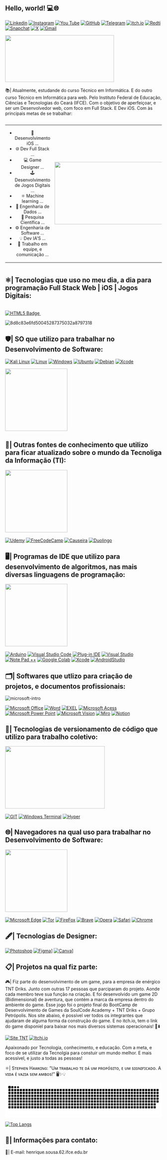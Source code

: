 ## Hello, world! 💻🌐

[![Linkedin](https://img.shields.io/badge/LinkedIn-0077B5?style=for-the-badge&logo=linkedin&logoColor=white)](https://www.linkedin.com/in/-dev-suporte-profissional-ti-pedro-b2680a302/)
[![Instagram](https://img.shields.io/badge/Instagram-E4405F?style=for-the-badge&logo=instagram&logoColor=white)](https://www.instagram.com/qedr_o021_ti/profilecard/?igsh=YW8weHA1aWE4MHhk)
[![You Tube](https://img.shields.io/badge/YouTube-FF0000?style=for-the-badge&logo=youtube&logoColor=white)](https://www.youtube.com/@Reciclagem_e_inovacao_AJAs)
[![GitHub](https://img.shields.io/badge/GitHub-100000?style=for-the-badge&logo=github&logoColor=white)](https://github.com/BackandDeveloper/BackandDeveloper/edit/main/README.md)
[![Telegram](https://img.shields.io/badge/Telegram-2CA5E0?style=for-the-badge&logo=telegram&logoColor=white)]()
[![itch.io](https://img.shields.io/badge/Itch.io-FA5C5C?style=for-the-badge&logo=itchdotio&logoColor=white)](https://pedro-henrique-sousa.itch.io/)
[![Redti](https://img.shields.io/badge/Reddit-FF4500?style=for-the-badge&logo=reddit&logoColor=white)](https://www.reddit.com/user/Intelligent_Bit_314/)
[![Snapchat](https://img.shields.io/badge/Snapchat-FFFC00?style=for-the-badge&logo=snapchat&logoColor=white)](https://www.snapchat.com/add/pedroh1_31411)
[![X](https://img.shields.io/badge/Twitter-1DA1F2?style=for-the-badge&logo=twitter&logoColor=white)](https://x.com/PedroHe12287507?t=dD2KuQpwq2nB5CgqlkYV6g&s=09)
[![Gmail](https://img.shields.io/badge/Gmail-D14836?style=for-the-badge&logo=gmail&logoColor=white)](https://mail.google.com/mail/u/0/?tab=rm&ogbl#inbox)

 <img src="https://github.com/user-attachments/assets/180fcb03-010e-4abb-bb6b-953b2fa8ee3f" width="350" height="150">

📚| Atualmente, estudande do curso Técnico em Informática. E do outro curso Técnico em Informática para web. Pelo Instituto Federal de Educação, Ciências e Tecnologias do Ceará (IFCE). Com o objetivo de aperfeiçoar, e ser um Desenvolvedor web, com foco em Full Stack. E Dev iOS. Com às principais metas de se trabalhar:

<div style="display: flex; justify-content: center; align-items: center; text-align: center;">
  <table>
    <tr>
      <td>
        <ul>
          <li>📲 Desenvolvimento iOS ...</li>
          <li>🌐 Dev Full Stack ...</li>
          <li>💻 Game Designer ...</li>
          <li>🕹️ Desenvolvimento de Jogos Digitais ...</li>
          <li>⚛️ Machine learning ...</li>
          <li>🎲 Engenharia de Dados ...</li>
          <li>🔎 Pesquisa Científica ...</li>
          <li>⚙️ Engenharia de Software ...</li>
          <li>💡 Dev IA'S ...</li>
          <li>👥 Trabalho em equipe, e comunicação ...</li>
        </ul>
      </td>
      <td>
        <img src="https://github.com/user-attachments/assets/a9145c81-f95e-4b60-b0d3-2001a6a22ba0" width="350" height="200">
      </td>
    </tr>
  </table>
</div>
  
  ##  ⚛️| Tecnologias que uso no meu dia, a dia para programação Full Stack Web | iOS | Jogos Digitais:
<div style = "Display: inline_block"><br/>
  <a href="https://www.devmedia.com.br/o-que-e-o-html5/25820">
  <img src="https://img.shields.io/badge/HTML5-E34F26?style=for-the-badge&logo=html5&logoColor=white" alt="HTML5 Badge" />
</a>
   <img aling = "" alt = "" src = "https://img.shields.io/badge/CSS3-1572B6?style=for-the-badge&logo=css3&logoColor=white" />
   <img aling = "" alt = "" src = "https://img.shields.io/badge/JavaScript-F7DF1E?style=for-the-badge&logo=javascript&logoColor=black" />
   <img aling = "" alt = "" src = "https://img.shields.io/badge/MongoDB-4EA94B?style=for-the-badge&logo=mongodb&logoColor=white"/>
   <img aling = "" alt = "" src = "https://img.shields.io/badge/Bootstrap-563D7C?style=for-the-badge&logo=bootstrap&logoColor=white" />
   <img aling = "" alt = "" src = "https://img.shields.io/badge/Node.js-43853D?style=for-the-badge&logo=node.js&logoColor=white" />
   <img aling = "" alt = "" src = "https://img.shields.io/badge/MySQL-00000F?style=for-the-badge&logo=mysql&logoColor=white" />
   <img aling = "" alt = "" src = "https://img.shields.io/badge/Swift-FA7343?style=for-the-badge&logo=swift&logoColor=whit" />
   <img aling = "" alt = "" src = "https://img.shields.io/badge/Python-3776AB?style=for-the-badge&logo=python&logoColor=white" />
   <img aling = "" alt = "" src = "https://img.shields.io/badge/Django-092E20?style=for-the-badge&logo=django&logoColor=white" />
   <img aling = "" alt = "" src = "https://img.shields.io/badge/Unity-100000?style=for-the-badge&logo=unity&logoColor=white" />
   <img aling = "" alt = "" src = "https://img.shields.io/badge/C%23-239120?style=for-the-badge&logo=c-sharp&logoColor=whit" />
   <img aling = "" alt = "" src = "https://img.shields.io/badge/C-00599C?style=for-the-badge&logo=c&logoColor=white" />
</div>

![8d8c83e6fd50045287375032a8797318](https://github.com/user-attachments/assets/d3f161a3-8e11-416c-87d7-3cc644e67074)

## 🛡️| SO que utilizo para trabalhar no Desenvolvimento de Software:
 [![Kali Linux](https://img.shields.io/badge/Kali_Linux-557C94?style=for-the-badge&logo=kali-linux&logoColor=white)](https://www.melhoreshospedagem.com/kali-linux/#:~:text=O%20Kali%20Linux%20%C3%A9%20uma,de%20penetra%C3%A7%C3%A3o%20e%20investiga%C3%A7%C3%B5es%20forenses.)
 [![Linux](https://img.shields.io/badge/Linux-FCC624?style=for-the-badge&logo=linux&logoColor=black)](https://www.hostgator.com.br/blog/linux-tudo-sobre-sistema/)
 [![Windows](https://img.shields.io/badge/Windows-0078D6?style=for-the-badge&logo=windows&logoColor=white)](https://www.techtudo.com.br/tudo-sobre/windows/)
 [![Ubuntu](https://img.shields.io/badge/Ubuntu-E95420?style=for-the-badge&logo=ubuntu&logoColor=white)](https://www.hostinger.com.br/tutoriais/o-que-e-ubuntu-linux)
 [![Debian](https://img.shields.io/badge/Debian-A81D33?style=for-the-badge&logo=debian&logoColor=white)](https://www.debian.org/intro/about.pt.html)
 [![Xcode](https://img.shields.io/badge/Xcode-007ACC?style=for-the-badge&logo=Xcode&logoColor=white)](https://developer.apple.com/br/support/xcode/)

 <img src="https://github.com/user-attachments/assets/eea3f0d3-024d-41d5-9bba-9257b0b4da5a" width="200" height="200">

##  🏢| Outras fontes de conhecimento que utilizo para ficar atualizado sobre o mundo da Tecnoliga da Informação (TI): 

<img src="https://github.com/user-attachments/assets/fec43872-c673-4322-8fab-e84fd7cf248e" width="200" height="200">

[![Udemy](https://img.shields.io/badge/Udemy-EC5252?style=for-the-badge&logo=Udemy&logoColor=white)](https://www.udemy.com/user/edit-profile/)
[![FreeCodeCamp](https://img.shields.io/badge/freecodecamp-27273D?style=for-the-badge&logo=freecodecamp&logoColor=white)](https://www.freecodecamp.org/fcc73f46f42-f828-4554-b3ef-cf28fe70ffb7)
[![Causeira](https://img.shields.io/badge/Coursera-0056D2?style=for-the-badge&logo=Coursera&logoColor=white)](https://www.coursera.org/learn/foundations-data/supplement/BCmnw/program-description-and-course-1-overview-set-your-expectations)
[![Duolingo](https://img.shields.io/badge/Duolingo-58CC02?style=for-the-badge&logo=Duolingo&logoColor=whit])](https://pt.duolingo.com/)

##  🖥️| Programas de IDE que utilizo para desenvolvimento de algoritmos, nas mais diversas linguagens de programação: 

<img src="https://github.com/user-attachments/assets/3e24d113-9b9a-424f-9419-6285c9b179fa" width="200" height="200">

[![Arduino](https://img.shields.io/badge/Arduino_IDE-00979D?style=for-the-badge&logo=arduino&logoColor=white)](https://victorvision.com.br/blog/arduino-ide/)
[![Visual Studio Code](https://img.shields.io/badge/Visual_Studio_Code-0078D4?style=for-the-badge&logo=visual%20studio%20code&logoColor=white)](https://visualstudio.microsoft.com/pt-br/)
[![Plug-in IDE](https://img.shields.io/badge/Editor%20Config-E0EFEF?style=for-the-badge&logo=editorconfig&logoColor=000)](https://tecnoblog.net/responde/o-que-e-um-plugin/)
[![Visual Studio](https://img.shields.io/badge/Visual_Studio-5C2D91?style=for-the-badge&logo=visual%20studio&logoColor=whit)](https://learn.microsoft.com/pt-br/visualstudio/get-started/visual-studio-ide?view=vs-2022)
[![Note Pad ++](https://img.shields.io/badge/Notepad++-90E59A.svg?style=for-the-badge&logo=notepad%2B%2B&logoColor=black)](https://www.techtudo.com.br/tudo-sobre/notepad/)
[![Google Colab](https://img.shields.io/badge/Colab-F9AB00?style=for-the-badge&logo=googlecolab&color=525252)](https://colab.research.google.com/)
[![Xcode](https://img.shields.io/badge/Xcode-007ACC?style=for-the-badge&logo=Xcode&logoColor=white)](https://developer.apple.com/br/support/xcode/)
[![AndroidStudio](https://img.shields.io/badge/Android_Studio-3DDC84?style=for-the-badge&logo=android-studio&logoColor=white)](https://developer.android.com/studio/intro?hl=pt-br)

## 🗂️| Softwares que utlizo para criação de projetos, e documentos profissionais: 

![microsoft-intro](https://github.com/user-attachments/assets/ecc16122-671c-48a5-88cc-563e263a3d6d)

 [![Microsoft Office](https://img.shields.io/badge/Microsoft_Office-D83B01?style=for-the-badge&logo=microsoft-office&logoColor=white)](https://www.microsoft.com/pt-br/microsoft-365/download-office)
 [![Word](https://img.shields.io/badge/Microsoft_Word-2B579A?style=for-the-badge&logo=microsoft-word&logoColor=white)](https://tecnoblog.net/responde/como-baixar-instalar-microsoft-word-office-365/)
 [![EXEL](https://img.shields.io/badge/Microsoft_Excel-217346?style=for-the-badge&logo=microsoft-excel&logoColor=white)](https://www.microsoft.com/pt-br/microsoft-365/excel)
 [![Microsoft Acess](https://img.shields.io/badge/Microsoft_Access-A4373A?style=for-the-badge&logo=microsoft-access&logoColor=white)](https://support.microsoft.com/pt-br/topic/implantar-um-aplicativo-do-access-7bb4f2ba-30ee-458c-a673-102dc34bf14f)
 [![Microsoft Power Point](https://img.shields.io/badge/Microsoft_PowerPoint-B7472A?style=for-the-badge&logo=microsoft-powerpoint&logoColor=white)](https://www.microsoft.com/pt-br/microsoft-365/powerpoint)
 [![Microsoft Vision](https://img.shields.io/badge/Microsoft_SQL_Server-CC2927?style=for-the-badge&logo=microsoft-sql-server&logoColor=white)](https://support.microsoft.com/pt-br/office/v%C3%ADdeo-o-que-%C3%A9-o-visio-421b0c94-7ecf-4e62-8072-d27e04d24fe6)
 [![Miro](https://img.shields.io/badge/Miro-050038?style=for-the-badge&logo=Miro&logoColor=white)](https://miro.com/app/dashboard/)
 [![Notion](https://img.shields.io/badge/Notion-000000?style=for-the-badge&logo=notion&logoColor=white)](https://www.notion.so/165bf3e4f44f8095bf8dd9f9a2997e39?showMoveTo=true&saveParent=true)

  ## 🧷| Tecnologias de versionamento de código que utilizo para trabalho coletivo: 

  <img src="https://github.com/user-attachments/assets/cf15d081-0515-4e90-8b48-42747ff2f000" width="320" height="200">
  
[![GIT](https://img.shields.io/badge/GIT-E44C30?style=for-the-badge&logo=git&logoColor=white)](https://www.dio.me/articles/guia-passo-a-passo-como-instalar-o-git-no-windows-e-linux#:~:text=O%20Git%20%C3%A9%20um%20sistema,operacionais%2C%20incluindo%20Windows%20e%20Linux.)
[![Windows Terminal](https://img.shields.io/badge/windows%20terminal-4D4D4D?style=for-the-badge&logo=windows%20terminal&logoColor=white)](https://learn.microsoft.com/pt-br/windows/terminal/)
[![Hyper](https://img.shields.io/badge/Hyper-000000?style=for-the-badge&logo=hyper&logoColor=white)](https://www.renesena.com.br/blog/terminal-customiz%C3%A1vel-com-hyper/#:~:text=O%20Hyper%20%C3%A9%20um%20terminal,ajudem%20a%20ter%20mais%20produtividade.)

  ## 🌐| Navegadores na qual uso para trabalhar no Desenvolvimento de Software: 
  
<img src="https://github.com/user-attachments/assets/ae445694-c1a4-4c7f-a705-691361ca56ac" width="200" height="200">

[![Microsoft Edge](https://img.shields.io/badge/Microsoft_Edge-0078D7?style=for-the-badge&logo=Microsoft-edge&logoColor=white)](https://microsoft-edge.br.uptodown.com/windows#:~:text=Microsoft%20Edge%20%C3%A9%20o%20navegador,as%20extens%C3%B5es%20do%20Google%20Chrome.)
[![Tor](https://img.shields.io/badge/Tor_Browser-7D4698?style=for-the-badge&logo=Tor-Browser&logoColor=white)](https://www.torproject.org/pt-BR/download/)
[![FireFox](https://img.shields.io/badge/Firefox_Browser-FF7139?style=for-the-badge&logo=Firefox-Browser&logoColor=white)](https://www.techtudo.com.br/tudo-sobre/firefox/#:~:text=Firefox%20%C3%A9%20um%20navegador%20dispon%C3%ADvel,o%20concorrente%20do%20Google%20Chrome.)
[![Brave](https://img.shields.io/badge/Brave-FF1B2D?style=for-the-badge&logo=Brave&logoColor=white)](https://brave.com/pt-br/download/#:~:text=O%20Brave%20est%C3%A1%20dispon%C3%ADvel%20como,e%20a%20carga%20da%20bateria.)
[![Opera](https://img.shields.io/badge/Opera-FF1B2D?style=for-the-badge&logo=Opera&logoColor=white)](https://www.opera.com/pt-br/download)
[![Safari](https://img.shields.io/badge/Safari-FF1B2D?style=for-the-badge&logo=Safari&logoColor=white)](https://www.apple.com/br/safari/)
[![Chrome](https://img.shields.io/badge/Google_chrome-4285F4?style=for-the-badge&logo=Google-chrome&logoColor=white)](https://support.google.com/chrome/answer/95346?hl=pt-BR&co=GENIE.Platform%3DAndroid)

  ## 🖋️| Tecnologias de Designer: 

[![Photoshop](https://aleen42.github.io/badges/src/photoshop.svg)](https://www.techtudo.com.br/tudo-sobre/adobe-photoshop/#:~:text=Adobe%20Photoshop%20%C3%A9%20um%20programa,Android%20ou%20iPhone%20(iOS).&text=Vale%20ressaltar%20que%20n%C3%A3o%20existe,poss%C3%ADvel%20usar%20o%20Photoshop%20online.)
[![Figma](	https://img.shields.io/badge/Figma-F24E1E?style=for-the-badge&logo=figma&logoColor=white)](https://www.figma.com/files/team/1369367736958094528/recents-and-sharing?fuid=1369367734704421641)]
[![Canva](https://img.shields.io/badge/Canva-%2300C4CC.svg?&style=for-the-badge&logo=Canva&logoColor=white)](https://www.canva.com/)]

  ## 📋| Projetos na qual fiz parte: 

   🎮| Fiz parte do desenvolvimento de um game, para a empresa de enérgico TNT Driks. Junto com outras 17 pessoas que parciparam do projeto. Aonde cada membro teve sua função na criação. E foi desenvolvido um game 2D (Bidimensional) de aventura, que contém a marca da empresa dentro do ambiente do game. Esse jogo foi o projeto final do BootCamp de Desenvolvimento de Games da SoulCode Academy + TNT Driks + Grupo Petrópolis. Nos site abaixo, é possível ver todos os integrantes que ajudaram de alguma forma da construção do game. E no itch.io, tem o link do game disponíel para baixar nos mais diversos sistemas operacionais! 👾⬇️

[![Site TNT](https://img.shields.io/badge/website-000000?style=for-the-badge&logo=About.me&logoColor=white)](https://site-games-soul-code.vercel.app/)
[![Itchi.io](https://img.shields.io/badge/Itch.io-FA5C5C?style=for-the-badge&logo=itchdotio&logoColor=white)](https://velky07.itch.io/tnt-adventure)
  


Apaixonado por Tecnologia, conhecimento, e educação. Com a meta, e foco de se utilizar da Tecnolgia para constuir um mundo melhor. E mais acessível, e justo a todas as pessoas!

⚛️| Sᴛᴇᴘʜᴇɴ Hᴀᴡᴋɪɴɢ: "Uᴍ ᴛʀᴀʙᴀʟʜᴏ ᴛᴇ ᴅᴀ́ ᴜᴍ ᴘʀᴏᴘᴏ́sɪᴛᴏ, ᴇ ᴜᴍ sɪɢɴɪғɪᴄᴀᴅᴏ. A ᴠɪᴅᴀ ᴇ́ ᴠᴀᴢɪᴀ sᴇᴍ ᴀᴍʙᴏs!" 🖥️✨💡

<picture align="center"> <source media="(prefers-color-scheme: dark)" srcset="https://raw.githubusercontent.com/mari4souza/mari4souza/output/github-contribution-grid-snake-dark.svg"> <source media="(prefers-color-scheme: light)" srcset="https://raw.githubusercontent.com/mari4souza/mari4souza/output/github-contribution-grid-snake-dark.svg"> <img align="center" alt="github contribution grid snake animation" src="https://raw.githubusercontent.com/mari4souza/mari4souza/output/github-contribution-grid-snake.svg"> </picture>

[![Top Langs](https://github-readme-stats.vercel.app/api/top-langs/?username=anuraghazra)](https://github.com/anuraghazra/github-readme-stats)

## 📧| Informações para contato:

  📩| E-mail: henrique.sousa.62.ifce.edu.br












